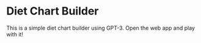 # Diet Chart Builder 
This is a simple diet chart builder using GPT-3. Open the web app and play with it! 
